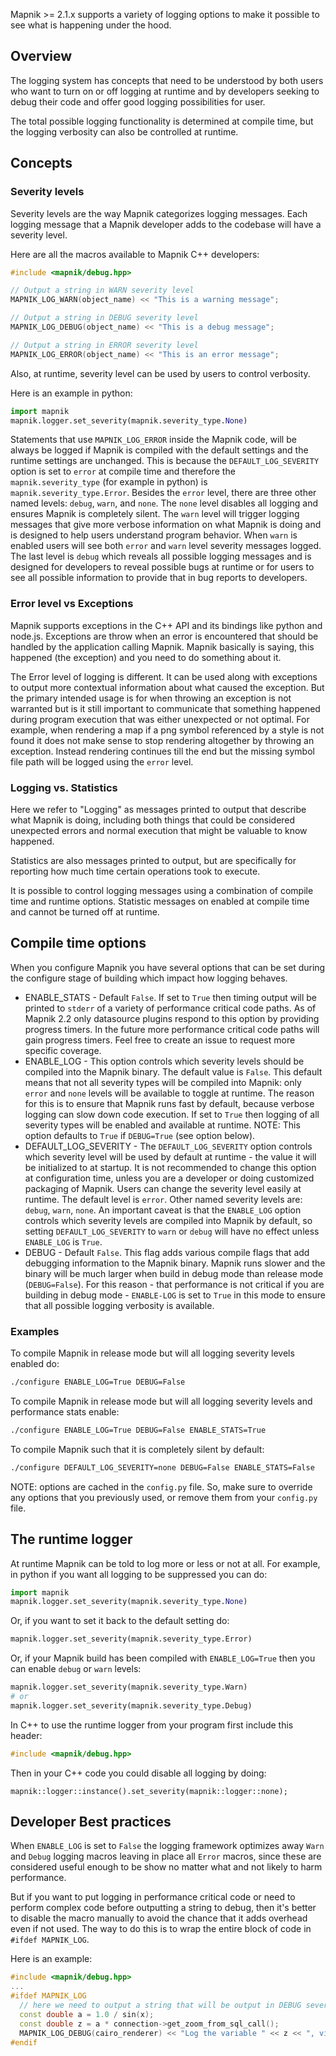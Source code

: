 Mapnik >= 2.1.x supports a variety of logging options to make it possible to see what is happening under the hood.

## Overview

The logging system has concepts that need to be understood by both users who want to turn on or off logging at runtime and by developers seeking to debug their code and offer good logging possibilities for user.

The total possible logging functionality is determined at compile time, but the logging verbosity can also be controlled at runtime.

## Concepts

### Severity levels

Severity levels are the way Mapnik categorizes logging messages. Each logging message that a Mapnik developer adds to the codebase will have a severity level.

Here are all the macros available to Mapnik C++ developers:

```cpp
#include <mapnik/debug.hpp>

// Output a string in WARN severity level
MAPNIK_LOG_WARN(object_name) << "This is a warning message";

// Output a string in DEBUG severity level
MAPNIK_LOG_DEBUG(object_name) << "This is a debug message";

// Output a string in ERROR severity level
MAPNIK_LOG_ERROR(object_name) << "This is an error message";
```

Also, at runtime, severity level can be used by users to control verbosity.

Here is an example in python:

```python
import mapnik
mapnik.logger.set_severity(mapnik.severity_type.None)
```

Statements that use `MAPNIK_LOG_ERROR` inside the Mapnik code, will be always be logged if Mapnik is compiled with the default settings and the runtime settings are unchanged. This is because the `DEFAULT_LOG_SEVERITY` option is set to `error` at compile time and therefore the `mapnik.severity_type` (for example in python) is `mapnik.severity_type.Error`. Besides the `error` level, there are three other named levels: `debug`, `warn`, and `none`. The `none` level disables all logging and ensures Mapnik is completely silent. The `warn` level will trigger logging messages that give more verbose information on what Mapnik is doing and is designed to help users understand program behavior. When `warn` is enabled users will see both `error` and `warn` level severity messages logged. The last level is `debug` which reveals all possible logging messages and is designed for developers to reveal possible bugs at runtime or for users to see all possible information to provide that in bug reports to developers.

### Error level vs Exceptions

Mapnik supports exceptions in the C++ API and its bindings like python and node.js. Exceptions are throw when an error is encountered that should be handled by the application calling Mapnik. Mapnik basically is saying, this happened (the exception) and you need to do something about it.

The Error level of logging is different. It can be used along with exceptions to output more contextual information about what caused the exception. But the primary intended usage is for when throwing an exception is not warranted but is it still important to communicate that something happened during program execution that was either unexpected or not optimal. For example, when rendering a map if a png symbol referenced by a style is not found it does not make sense to stop rendering altogether by throwing an exception. Instead rendering continues till the end but the missing symbol file path will be logged using the `error` level.

### Logging vs. Statistics

Here we refer to "Logging" as messages printed to output that describe what Mapnik is doing, including both things that could be considered unexpected errors and normal execution that might be valuable to know happened.

Statistics are also messages printed to output, but are specifically for reporting how much time certain operations took to execute.

It is possible to control logging messages using a combination of compile time and runtime options. Statistic messages on enabled at compile time and cannot be turned off at runtime.

## Compile time options

When you configure Mapnik you have several options that can be set during the configure stage of building which impact how logging behaves.

- ENABLE_STATS - Default `False`. If set to `True` then timing output will be printed to `stderr` of a variety of performance critical code paths. As of Mapnik 2.2 only datasource plugins respond to this option by providing progress timers. In the future more performance critical code paths will gain progress timers. Feel free to create an issue to request more specific coverage.
- ENABLE_LOG - This option controls which severity levels should be compiled into the Mapnik binary. The default value is `False`. This default means that not all severity types will be compiled into Mapnik: only `error` and `none` levels will be available to toggle at runtime. The reason for this is to ensure that Mapnik runs fast by default, because verbose logging can slow down code execution. If set to `True` then logging of all severity types will be enabled and available at runtime. NOTE: This option defaults to `True` if `DEBUG=True` (see option below).
- DEFAULT_LOG_SEVERITY - The `DEFAULT_LOG_SEVERITY` option controls which severity level will be used by default at runtime - the value it will be initialized to at startup. It is not recommended to change this option at configuration time, unless you are a developer or doing customized packaging of Mapnik. Users can change the severity level easily at runtime. The default level is `error`. Other named severity levels are: `debug`, `warn`, `none`. An important caveat is that the `ENABLE_LOG` option controls which severity levels are compiled into Mapnik by default, so setting `DEFAULT_LOG_SEVERITY` to `warn` or `debug` will have no effect unless `ENABLE_LOG` is `True`.
- DEBUG - Default `False`. This flag adds various compile flags that add debugging information to the Mapnik binary. Mapnik runs slower and the binary will be much larger when build in debug mode than release mode (`DEBUG=False`). For this reason - that performance is not critical if you are building in debug mode - `ENABLE-LOG` is set to `True` in this mode to ensure that all possible logging verbosity is available.

### Examples

To compile Mapnik in release mode but will all logging severity levels enabled do:

```sh
./configure ENABLE_LOG=True DEBUG=False
```

To compile Mapnik in release mode but will all logging severity levels and performance stats enable:

```sh
./configure ENABLE_LOG=True DEBUG=False ENABLE_STATS=True
```

To compile Mapnik such that it is completely silent by default:

```sh
./configure DEFAULT_LOG_SEVERITY=none DEBUG=False ENABLE_STATS=False
```

NOTE: options are cached in the `config.py` file. So, make sure to override any options that you previously used, or remove them from your `config.py` file.

## The runtime logger

At runtime Mapnik can be told to log more or less or not at all. For example, in python if you want all logging to be suppressed you can do:

```python
import mapnik
mapnik.logger.set_severity(mapnik.severity_type.None)
```

Or, if you want to set it back to the default setting do:

```python
mapnik.logger.set_severity(mapnik.severity_type.Error)
```

Or, if your Mapnik build has been compiled with `ENABLE_LOG=True` then you can enable `debug` or `warn` levels:

```python
mapnik.logger.set_severity(mapnik.severity_type.Warn)
# or
mapnik.logger.set_severity(mapnik.severity_type.Debug)
```
In C++ to use the runtime logger from your program first include this header:

```cpp
#include <mapnik/debug.hpp>
```
Then in your C++ code you could disable all logging by doing:

```
mapnik::logger::instance().set_severity(mapnik::logger::none);
```

## Developer Best practices
When `ENABLE_LOG` is set to `False` the logging framework optimizes away `Warn` and `Debug` logging macros leaving in place all `Error` macros, since these are considered useful enough to be show no matter what and not likely to harm performance.

But if you want to put logging in performance critical code or need to perform complex code before outputting a string to debug, then it's better to disable the macro manually to avoid the chance that it adds overhead even if not used. The way to do this is to wrap the entire block of code in `#ifdef MAPNIK_LOG`.

Here is an example:

```cpp
#include <mapnik/debug.hpp>
...
#ifdef MAPNIK_LOG
  // here we need to output a string that will be output in DEBUG severity level:
  const double a = 1.0 / sin(x);
  const double z = a * connection->get_zoom_from_sql_call();
  MAPNIK_LOG_DEBUG(cairo_renderer) << "Log the variable " << z << ", visible at DEBUG severity level";
#endif
```